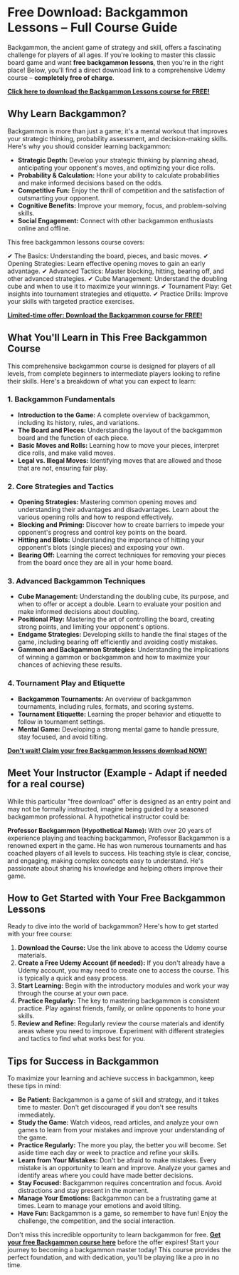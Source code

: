 # Free Download: Backgammon Lessons – Full Course Guide

Backgammon, the ancient game of strategy and skill, offers a fascinating challenge for players of all ages. If you're looking to master this classic board game and want **free backgammon lessons**, then you're in the right place! Below, you'll find a direct download link to a comprehensive Udemy course – **completely free of charge**.

[**Click here to download the Backgammon Lessons course for FREE!**](https://udemywork.com/backgammon-lessons)

## Why Learn Backgammon?

Backgammon is more than just a game; it's a mental workout that improves your strategic thinking, probability assessment, and decision-making skills. Here's why you should consider learning backgammon:

*   **Strategic Depth:** Develop your strategic thinking by planning ahead, anticipating your opponent's moves, and optimizing your dice rolls.
*   **Probability & Calculation:** Hone your ability to calculate probabilities and make informed decisions based on the odds.
*   **Competitive Fun:** Enjoy the thrill of competition and the satisfaction of outsmarting your opponent.
*   **Cognitive Benefits:** Improve your memory, focus, and problem-solving skills.
*   **Social Engagement:** Connect with other backgammon enthusiasts online and offline.

This free backgammon lessons course covers:

✔ The Basics: Understanding the board, pieces, and basic moves.
✔ Opening Strategies: Learn effective opening moves to gain an early advantage.
✔ Advanced Tactics: Master blocking, hitting, bearing off, and other advanced strategies.
✔ Cube Management: Understand the doubling cube and when to use it to maximize your winnings.
✔ Tournament Play: Get insights into tournament strategies and etiquette.
✔ Practice Drills: Improve your skills with targeted practice exercises.

[**Limited-time offer: Download the Backgammon course for FREE!**](https://udemywork.com/backgammon-lessons)

## What You'll Learn in This Free Backgammon Course

This comprehensive backgammon course is designed for players of all levels, from complete beginners to intermediate players looking to refine their skills. Here's a breakdown of what you can expect to learn:

### **1. Backgammon Fundamentals**

*   **Introduction to the Game:** A complete overview of backgammon, including its history, rules, and variations.
*   **The Board and Pieces:** Understanding the layout of the backgammon board and the function of each piece.
*   **Basic Moves and Rolls:** Learning how to move your pieces, interpret dice rolls, and make valid moves.
*   **Legal vs. Illegal Moves:** Identifying moves that are allowed and those that are not, ensuring fair play.

### **2. Core Strategies and Tactics**

*   **Opening Strategies:** Mastering common opening moves and understanding their advantages and disadvantages. Learn about the various opening rolls and how to respond effectively.
*   **Blocking and Priming:** Discover how to create barriers to impede your opponent's progress and control key points on the board.
*   **Hitting and Blots:** Understanding the importance of hitting your opponent's blots (single pieces) and exposing your own.
*   **Bearing Off:** Learning the correct techniques for removing your pieces from the board once they are all in your home board.

### **3. Advanced Backgammon Techniques**

*   **Cube Management:** Understanding the doubling cube, its purpose, and when to offer or accept a double. Learn to evaluate your position and make informed decisions about doubling.
*   **Positional Play:** Mastering the art of controlling the board, creating strong points, and limiting your opponent's options.
*   **Endgame Strategies:** Developing skills to handle the final stages of the game, including bearing off efficiently and avoiding costly mistakes.
*   **Gammon and Backgammon Strategies:** Understanding the implications of winning a gammon or backgammon and how to maximize your chances of achieving these results.

### **4. Tournament Play and Etiquette**

*   **Backgammon Tournaments:** An overview of backgammon tournaments, including rules, formats, and scoring systems.
*   **Tournament Etiquette:** Learning the proper behavior and etiquette to follow in tournament settings.
*   **Mental Game:** Developing a strong mental game to handle pressure, stay focused, and avoid tilting.

[**Don't wait! Claim your free Backgammon lessons download NOW!**](https://udemywork.com/backgammon-lessons)

## Meet Your Instructor (Example - Adapt if needed for a real course)

While this particular "free download" offer is designed as an entry point and may not be formally instructed, imagine being guided by a seasoned backgammon professional. A hypothetical instructor could be:

**Professor Backgammon (Hypothetical Name):** With over 20 years of experience playing and teaching backgammon, Professor Backgammon is a renowned expert in the game. He has won numerous tournaments and has coached players of all levels to success. His teaching style is clear, concise, and engaging, making complex concepts easy to understand. He's passionate about sharing his knowledge and helping others improve their game.

## How to Get Started with Your Free Backgammon Lessons

Ready to dive into the world of backgammon? Here's how to get started with your free course:

1.  **Download the Course:** Use the link above to access the Udemy course materials.
2.  **Create a Free Udemy Account (if needed):** If you don't already have a Udemy account, you may need to create one to access the course. This is typically a quick and easy process.
3.  **Start Learning:** Begin with the introductory modules and work your way through the course at your own pace.
4.  **Practice Regularly:** The key to mastering backgammon is consistent practice. Play against friends, family, or online opponents to hone your skills.
5.  **Review and Refine:** Regularly review the course materials and identify areas where you need to improve. Experiment with different strategies and tactics to find what works best for you.

## Tips for Success in Backgammon

To maximize your learning and achieve success in backgammon, keep these tips in mind:

*   **Be Patient:** Backgammon is a game of skill and strategy, and it takes time to master. Don't get discouraged if you don't see results immediately.
*   **Study the Game:** Watch videos, read articles, and analyze your own games to learn from your mistakes and improve your understanding of the game.
*   **Practice Regularly:** The more you play, the better you will become. Set aside time each day or week to practice and refine your skills.
*   **Learn from Your Mistakes:** Don't be afraid to make mistakes. Every mistake is an opportunity to learn and improve. Analyze your games and identify areas where you could have made better decisions.
*   **Stay Focused:** Backgammon requires concentration and focus. Avoid distractions and stay present in the moment.
*   **Manage Your Emotions:** Backgammon can be a frustrating game at times. Learn to manage your emotions and avoid tilting.
*   **Have Fun:** Backgammon is a game, so remember to have fun! Enjoy the challenge, the competition, and the social interaction.

Don't miss this incredible opportunity to learn backgammon for free. **[Get your free Backgammon course here](https://udemywork.com/backgammon-lessons)** before the offer expires! Start your journey to becoming a backgammon master today! This course provides the perfect foundation, and with dedication, you'll be playing like a pro in no time.
